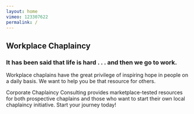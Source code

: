 ```yaml
---
layout: home
vimeo: 123307622
permalink: /
---
```

## Workplace Chaplaincy

###  It has been said that life is hard . . . and then we go to work.

Workplace chaplains have the great privilege of inspiring hope in people on a daily basis. We want to help you be that resource for others. 

Corporate Chaplaincy Consulting provides marketplace-tested resources for both prospective chaplains and those who want to start their own local chaplaincy initiative. Start your journey today!
